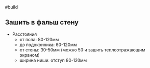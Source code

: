 #build 
## Зашить в фальш стену
- Расстояния
	- от пола: 80-120мм
	- до подоконника: 60-120мм
	- от стены: 30-50мм (можно 50 и зашить теплоотражающим экраном)
	- ширина ниши: отступ 80-120мм